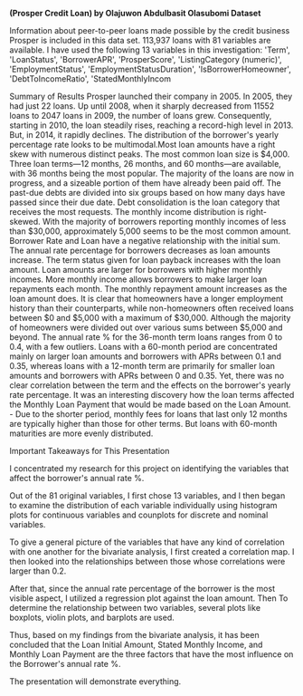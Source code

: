 **(Prosper Credit Loan)
by Olajuwon Abdulbasit Olasubomi
Dataset**

Information about peer-to-peer loans made possible by the credit business Prosper is included in this data set. 113,937 loans with 81 variables are available. I have used the following 13 variables in this investigation: 'Term', 'LoanStatus', 'BorrowerAPR', 'ProsperScore', 'ListingCategory (numeric)', 'EmploymentStatus', 'EmploymentStatusDuration', 'IsBorrowerHomeowner', 'DebtToIncomeRatio', 'StatedMonthlyIncom

Summary of Results
Prosper launched their company in 2005. In 2005, they had just 22 loans. Up until 2008, when it sharply decreased from 11552 loans to 2047 loans in 2009, the number of loans grew. Consequently, starting in 2010, the loan steadily rises, reaching a record-high level in 2013. But, in 2014, it rapidly declines.
The distribution of the borrower's yearly percentage rate looks to be multimodal.Most loan amounts have a right skew with numerous distinct peaks. The most common loan size is $4,000. Three loan terms—12 months, 26 months, and 60 months—are available, with 36 months being the most popular. The majority of the loans are now in progress, and a sizeable portion of them have already been paid off. The past-due debts are divided into six groups based on how many days have passed since their due date. Debt consolidation is the loan category that receives the most requests. The monthly income distribution is right-skewed. With the majority of borrowers reporting monthly incomes of less than $30,000, approximately 5,000 seems to be the most common amount.
Borrower Rate and Loan have a negative relationship with the initial sum. The annual rate percentage for borrowers decreases as loan amounts increase. The term status given for loan payback increases with the loan amount. Loan amounts are larger for borrowers with higher monthly incomes. More monthly income allows borrowers to make larger loan repayments each month. The monthly repayment amount increases as the loan amount does. It is clear that homeowners have a longer employment history than their counterparts, while non-homeowners often received loans between $0 and $5,000 with a maximum of $30,000. Although the majority of homeowners were divided out over various sums between $5,000 and beyond.
The annual rate % for the 36-month term loans ranges from 0 to 0.4, with a few outliers. Loans with a 60-month period are concentrated mainly on larger loan amounts and borrowers with APRs between 0.1 and 0.35, whereas loans with a 12-month term are primarily for smaller loan amounts and borrowers with APRs between 0 and 0.35. Yet, there was no clear correlation between the term and the effects on the borrower's yearly rate percentage.
It was an interesting discovery how the loan terms affected the Monthly Loan Payment that would be made based on the Loan Amount. - Due to the shorter period, monthly fees for loans that last only 12 months are typically higher than those for other terms. But loans with 60-month maturities are more evenly distributed.

Important Takeaways for This Presentation

I concentrated my research for this project on identifying the variables that affect the borrower's annual rate %.

Out of the 81 original variables, I first chose 13 variables, and I then began to examine the distribution of each variable individually using histogram plots for continuous variables and counplots for discrete and nominal variables.

To give a general picture of the variables that have any kind of correlation with one another for the bivariate analysis, I first created a correlation map. I then looked into the relationships between those whose correlations were larger than 0.2.

After that, since the annual rate percentage of the borrower is the most visible aspect, I utilized a regression plot against the loan amount. Then To determine the relationship between two variables, several plots like boxplots, violin plots, and barplots are used.

Thus, based on my findings from the bivariate analysis, it has been concluded that the Loan Initial Amount, Stated Monthly Income, and Monthly Loan Payment are the three factors that have the most influence on the Borrower's annual rate %.

The presentation will demonstrate everything.
